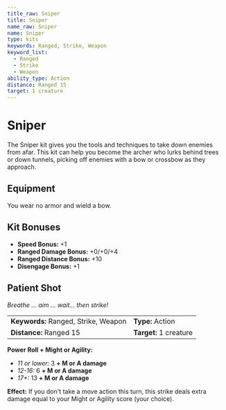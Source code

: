 ```yaml
---
title_raw: Sniper
title: Sniper
name_raw: Sniper
name: Sniper
type: kits
keywords: Ranged, Strike, Weapon
keyword_list:
  - Ranged
  - Strike
  - Weapon
ability_type: Action
distance: Ranged 15
target: 1 creature
---
```


# Sniper

The Sniper kit gives you the tools and techniques to take down enemies from afar. This kit can help you become the archer who lurks behind trees or down tunnels, picking off enemies with a bow or crossbow as they approach.

## Equipment

You wear no armor and wield a bow.

## Kit Bonuses

- **Speed Bonus:** +1
- **Ranged Damage Bonus:** +0/+0/+4
- **Ranged Distance Bonus:** +10
- **Disengage Bonus:** +1

## Patient Shot

*Breathe ... aim ... wait... then strike!*

|                                      |                        |
| :----------------------------------- | :--------------------- |
| **Keywords:** Ranged, Strike, Weapon | **Type:** Action       |
| **Distance:** Ranged 15              | **Target:** 1 creature |

**Power Roll + Might or Agility:**

- *11 or lower:* 3 **+ M or A damage**
- *12-16:* 6 **+ M or A damage**
- *17+:* 13 **+ M or A damage**

**Effect:** If you don't take a move action this turn, this strike deals extra damage equal to your Might or Agility score (your choice).
